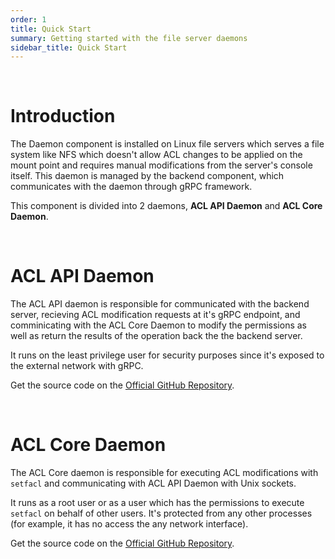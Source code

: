 ```yaml
---
order: 1
title: Quick Start 
summary: Getting started with the file server daemons 
sidebar_title: Quick Start 
---
```


<br>

# Introduction

The Daemon component is installed on Linux file servers which serves a file system like NFS which doesn't allow ACL changes to be applied on the mount point and requires manual modifications from the server's console itself. This daemon is managed by the backend component, which communicates with the daemon through gRPC framework.

This component is divided into 2 daemons, **ACL API Daemon** and **ACL Core Daemon**.

<br>

# ACL API Daemon

The ACL API daemon is responsible for communicated with the backend server, recieving ACL modification requests at it's gRPC endpoint, and comminicating with the ACL Core Daemon to modify the permissions as well as return the results of the operation back the the backend server.

It runs on the least privilege user for security purposes since it's exposed to the external network with gRPC.

Get the source code on the [Official GitHub Repository](https://github.com/PythonHacker24/linux-acl-management-aclapi).

<br>

# ACL Core Daemon

The ACL Core daemon is responsible for executing ACL modifications with `setfacl` and communicating with ACL API Daemon with Unix sockets.

It runs as a root user or as a user which has the permissions to execute `setfacl` on behalf of other users. It's protected from any other processes (for example, it has no access the any network interface).

Get the source code on the [Official GitHub Repository](https://github.com/PythonHacker24/linux-acl-management-aclcore).
